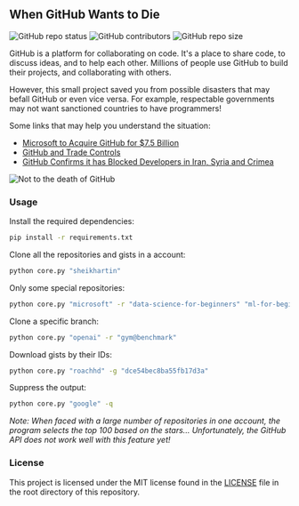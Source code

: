 ## When GitHub Wants to Die

![GitHub repo status](https://img.shields.io/badge/status-active-green?style=flat)
![GitHub contributors](https://img.shields.io/github/contributors/sheikhartin/when-github-wants-to-die)
![GitHub repo size](https://img.shields.io/github/repo-size/sheikhartin/when-github-wants-to-die)

GitHub is a platform for collaborating on code. It's a place to share code, to discuss ideas, and to help each other. Millions of people use GitHub to build their projects, and collaborating with others.

However, this small project saved you from possible disasters that may befall GitHub or even vice versa. For example, respectable governments may not want sanctioned countries to have programmers!

Some links that may help you understand the situation:

- [Microsoft to Acquire GitHub for $7.5 Billion](https://news.microsoft.com/2018/06/04/microsoft-to-acquire-github-for-7-5-billion/)
- [GitHub and Trade Controls](https://docs.github.com/en/site-policy/other-site-policies/github-and-trade-controls)
- [GitHub Confirms it has Blocked Developers in Iran, Syria and Crimea](https://techcrunch.com/2019/07/29/github-ban-sanctioned-countries/)
<!-- - [GitHub vs GitLab vs Bitbucket](https://jelvix.com/blog/bitbucket-vs-github-vs-gitlab) -->

![Not to the death of GitHub](https://media.giphy.com/media/59bo7PVAiXHV59QCFG/giphy.gif)

### Usage

Install the required dependencies:

```bash
pip install -r requirements.txt
```

Clone all the repositories and gists in a account:

```bash
python core.py "sheikhartin"
```

<!-- <i>Note: The script puts the repositories and gists in the current directory.</i> -->

Only some special repositories:

```bash
python core.py "microsoft" -r "data-science-for-beginners" "ml-for-beginners"
```

Clone a specific branch:

```bash
python core.py "openai" -r "gym@benchmark"
```

Download gists by their IDs:

```bash
python core.py "roachhd" -g "dce54bec8ba55fb17d3a"
```

Suppress the output:

```bash
python core.py "google" -q
```

<i>Note: When faced with a large number of repositories in one account, the program selects the top 100 based on the stars... Unfortunately, the GitHub API does not work well with this feature yet!</i>

### License

This project is licensed under the MIT license found in the [LICENSE](LICENSE) file in the root directory of this repository.
